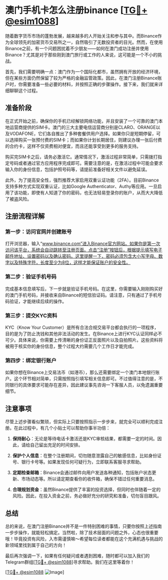 # 澳门手机卡怎么注册binance [[TG💪+ @esim1088](https://t.me/s/esim1088)]

随着数字货币市场的蓬勃发展，越来越多的人开始关注和参与其中。而Binance作为全球领先的加密货币交易所之一，自然吸引了无数投资者的目光。然而，在使用Binance之前，有一个问题困扰着不少朋友——如何在澳门成功注册并使用Binance？尤其是对于那些刚到澳门旅行或工作的人来说，这可能是一个不小的挑战。

首先，我们需要明确一点：澳门作为一个国际化都市，虽然拥有开放的经济环境，但在某些方面仍然保留了较为严格的金融监管政策。因此，在澳门注册Binance账户时，你需要准备一些必要的材料，并按照正确的步骤操作。接下来，我们就来详细聊聊这个过程。

## 准备阶段

在正式开始之前，确保你的手机已经解锁网络功能，并且安装了一个可靠的澳门本地运营商提供的SIM卡。澳门的三大主要电信运营商分别是CLARO、ORANGE以及VODAFONE，它们各自推出了多种套餐供用户选择。如果你只是短期停留，可以选择购买一张预付费的SIM卡；而如果你计划长期居住，则建议办理一张后付费的合约卡，这样不仅资费相对便宜，而且还能享受到更多的服务支持。

购买完SIM卡之后，请务必激活它。通常情况下，激活过程非常简单，只需拨打指定号码或者通过官方应用程序完成即可。需要注意的是，在激活过程中可能会要求输入你的身份信息，包括护照号码等，请提前准备好相关文件以避免延误。

此外，为了提高安全性，强烈推荐大家启用双重认证功能（2FA）。目前Binance支持多种方式实现双重认证，比如Google Authenticator、Authy等应用。一旦启用了该功能，即使有人知道了你的密码，也无法轻易登录你的账户，从而大大降低了被盗风险。

## 注册流程详解

### 第一步：访问官网并创建账号

打开浏览器，输入“www.binance.com”进入Binance官方网站。如果你是第一次访问该平台，系统会自动跳转至注册页面。点击“注册”按钮后，根据提示填写电子邮件地址、设置密码以及确认密码。这里提醒一下，密码必须包含大小写字母、数字以及特殊字符，长度至少为8位，这样才能保证账户的安全性。

### 第二步：验证手机号码

完成基本信息填写后，下一步就是验证手机号码。在这里，你需要输入刚刚购买好的澳门手机号码，并接收来自Binance的短信验证码。请注意，只有通过了手机号码验证，才能继续后续的操作。

### 第三步：提交KYC资料

KYC（Know Your Customer）是所有合法合规交易平台都会执行的一项程序，目的是为了防止洗钱和其他非法活动的发生。在Binance上进行KYC认证同样必不可少。具体来说，你需要上传清晰的身份证正反面照片以及自拍照片。这些资料将被用于核实你的身份信息，整个过程大约需要几个工作日才能完成。

### 第四步：绑定银行账户

如果你想在Binance上交易法币（如港币），那么还需要绑定一个澳门本地银行账户。这个环节相对简单，只需按照指引填写相关信息即可。不过值得注意的是，不同银行的具体要求可能存在差异，因此建议事先咨询一下客服人员，以免遗漏重要细节。

## 注意事项

尽管上述步骤看似繁琐，但实际上只要按照指示一步步来，就完全可以顺利完成注册。在此过程中，有几个小贴士可以帮助你事半功倍：

1. **保持耐心**：无论是等待电话卡激活还是KYC审核结果，都需要一定的时间。因此，请给自己留出充足的时间安排。
   
2. **保护个人信息**：在整个注册期间，切勿随意泄露自己的敏感信息，比如身份证号、银行卡号等。如果发现任何可疑行为，立即联系客服寻求帮助。

3. **定期检查邮箱**：Binance会通过邮件向用户发送各种通知，包括账户状态更新、市场动态等。所以请定期查看你的收件箱，确保不错过任何重要消息。

4. **合理规划资金**：虽然Binance提供了丰富的投资选择，但同时也伴随着一定的风险。因此，在投入资金之前，务必做好充分的研究和准备，切勿盲目跟风。

## 总结

总的来说，在澳门注册Binance并不是一件特别困难的事情，只要你按照上述指南一步步操作，就能轻松搞定。当然啦，除了技术层面的问题之外，心态也很重要哦！毕竟投资有风险，入市需谨慎嘛～希望每位读者都能在这个充满机遇与挑战的新领域里找到属于自己的方向！

最后再次强调一下，如果有任何疑问或者遇到困难，随时都可以加入我们的Telegram群组[[TG💪+ @esim1088](https://t.me/s/esim1088)]寻求帮助。我们在这里等着你！

[[TG💪+ @esim1088](https://t.me/s/esim1088) ![Image](https://i.postimg.cc/4NQfJmqS/Snipaste-2025-05-13-00-14-12.png)]